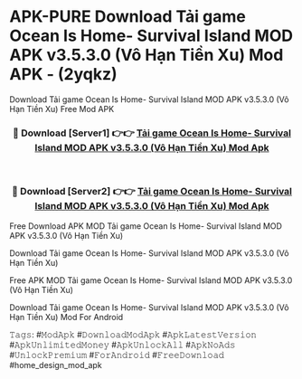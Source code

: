 # APK-PURE Download Tải game Ocean Is Home- Survival Island MOD APK v3.5.3.0 (Vô Hạn Tiền Xu) Mod APK - (2yqkz)
Download Tải game Ocean Is Home- Survival Island MOD APK v3.5.3.0 (Vô Hạn Tiền Xu) Free Mod APK

<div align="center">
<h3>🔴 Download [Server1] 👉👉 <a href="https://apk-comot.site?title=Tải_game_Ocean_Is_Home-_Survival_Island_MOD_APK_v3.5.3.0_(Vô_Hạn_Tiền_Xu)">Tải game Ocean Is Home- Survival Island MOD APK v3.5.3.0 (Vô Hạn Tiền Xu) Mod Apk</a></h3><br>

<h3>🔴 Download [Server2] 👉👉 <a href="https://apk-comot.site?title=Tải_game_Ocean_Is_Home-_Survival_Island_MOD_APK_v3.5.3.0_(Vô_Hạn_Tiền_Xu)">Tải game Ocean Is Home- Survival Island MOD APK v3.5.3.0 (Vô Hạn Tiền Xu) Mod Apk</a></h3>
</div>


Free Download APK MOD Tải game Ocean Is Home- Survival Island MOD APK v3.5.3.0 (Vô Hạn Tiền Xu)

Download Tải game Ocean Is Home- Survival Island MOD APK v3.5.3.0 (Vô Hạn Tiền Xu) 

Free APK MOD Tải game Ocean Is Home- Survival Island MOD APK v3.5.3.0 (Vô Hạn Tiền Xu) 

Download Tải game Ocean Is Home- Survival Island MOD APK v3.5.3.0 (Vô Hạn Tiền Xu) Mod For Android

𝚃𝚊𝚐𝚜: #𝙼𝚘𝚍𝙰𝚙𝚔 #𝙳𝚘𝚠𝚗𝚕𝚘𝚊𝚍𝙼𝚘𝚍𝙰𝚙𝚔 #𝙰𝚙𝚔𝙻𝚊𝚝𝚎𝚜𝚝𝚅𝚎𝚛𝚜𝚒𝚘𝚗 #𝙰𝚙𝚔𝚄𝚗𝚕𝚒𝚖𝚒𝚝𝚎𝚍𝙼𝚘𝚗𝚎𝚢 #𝙰𝚙𝚔𝚄𝚗𝚕𝚘𝚌𝚔𝙰𝚕𝚕 #𝙰𝚙𝚔𝙽𝚘𝙰𝚍𝚜 #𝚄𝚗𝚕𝚘𝚌𝚔𝙿𝚛𝚎𝚖𝚒𝚞𝚖 #𝙵𝚘𝚛𝙰𝚗𝚍𝚛𝚘𝚒𝚍 #𝙵𝚛𝚎𝚎𝙳𝚘𝚠𝚗𝚕𝚘𝚊𝚍 #home_design_mod_apk